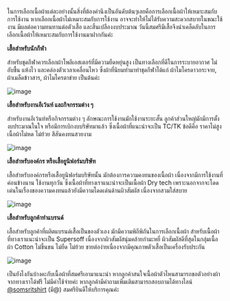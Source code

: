ในการเลือกเนื้อผ้าแต่ละอย่างนั้นสิ่งที่ต้องคำนึงเป็นอันดับต้นๆเลยคือการเลือกเนื้อผ้าให้เหมาะสมกับการใช้งาน หากเลือกเนื้อผ้าไม่เหมาะสมกับการใช้งาน อาจจะทำให้ไม่ได้รับความสะดวกสบายในขณะใช้งาน มีผลต่อความทนทานต่อตัวเสื้อ และสิ้นเปลืองงบประมาณ วันนี้สมศรีมีเสื้อจึงนำเคล็ดลับในการเลือกเนื้อผ้าให้เหมาะสมกับการใช้งานมาฝากกันค่ะ

**เสื้อสำหรับนักกีฬา**

สำหรับชุดกีฬาควรเลือกผ้าโพลีเอสเตอร์ที่มีความยืดหยุ่นสูง เป็นทางเลือกที่ดีในการระบายอากาศ ไม่อับชื้น แห้งไว และคล่องตัวเวลาเคลื่อนไหว ซึ่งผ้าที่นิยมทำมาทำชุดกีฬาได้แก่ ผ้าไมโครดาวกระจาย, ผ้าเมล็ดข้าวสาร, ผ้าไมโครตาข่าย เป็นต้นค่ะ

![image](/blog/technique-choose-fabric-1.jpeg)

**เสื้อสำหรับงานอีเว้นท์ และกิจกรรมต่าง ๆ**

สำหรับงานอีเว้นท์หรือกิจกรรมต่าง ๆ ลักษณะการใช้งานมักใช้งานระยะสั้น ลูกค้าส่วนใหญ่มักมีการตั้งงบประมาณในใจ หรือมีการเบิกงบบริษัทมาแล้ว ซึ่งเนื้อผ้าที่แนะนำจะเป็น TC/TK ข้อดีคือ ราคาไม่สูง เนื้อผ้าไม่หด ไม่ย้วย สีสันคงทนสวยงาม

![image](/blog/technique-choose-fabric-2.jpeg)

**เสื้อสำหรับองค์กร หรือเสื้อยูนิฟอร์มบริษัท**

เสื้อสำหรับองค์กรหรือเสื้อยูนิฟอร์มบริษัทนั้น มักต้องการความคงทนของเนื้อผ้า เนื่องจากมีการใช้งานที่ค่อนข้างนาน ใช้งานทุกวัน ซึ่งเนื้อผ้าที่ทางเราแนะนำจะเป็นเนื้อผ้า Dry tech เพราะนอกจากจะโดดเด่นในเรื่องของความคงทนแล้วยังมีความโดดเด่นด้านผิวสัมผัส เนื่องจากสวมใส่สบาย

![image](/blog/technique-choose-fabric-3.jpeg)

**เสื้อสำหรับลูกค้าทำแบรนด์**

เสื้อสำหรับลูกค้าที่ผลิตแบรนด์เสื้อเป็นของตัวเอง มักมีความพิถีพิถันในการเลือกเนื้อผ้า สำหรับเนื้อผ้าที่ทางเราแนะนำจะเป็น Supersoff เนื่องจากผิวสัมผัสนุ่มคล้ายกำมะหยี่ ผิวสัมผัสดีที่สุดในกลุ่มเนื้อผ้า Cotton ไม่ขึ้นขน ไม่ยืด ไม่ย้วย ขายต่อง่ายเนื่องจากมีคุณภาพตัวเสื้อเป็นเครื่องรับประกัน

![image](/blog/technique-choose-fabric-4.jpeg)

เป็นยังไงกันบ้างคะกับเนื้อผ้าที่สมศรีเอามาแนะนำ หากลูกค้าสนใจเนื้อผ้าตัวไหนสามารถขอตัวอย่างผ้าจากทางเราได้ฟรี ไม่มีค่าใช้จ่ายค่ะ หากลูกค้ามีคำถามเพิ่มเติมสามารถสอบถามได้ทางไลน์ [@somsritshirt](https://page.line.me/diz8986o?openQrModal=true) (มี@) สมศรียินดีให้บริการคุณค่ะ